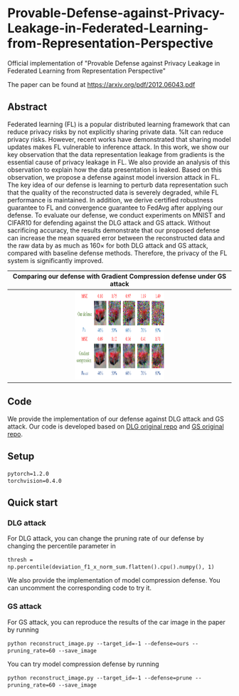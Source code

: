 # Provable-Defense-against-Privacy-Leakage-in-Federated-Learning-from-Representation-Perspective
Official implementation of "Provable Defense against Privacy Leakage in Federated Learning from Representation Perspective"

The paper can be found at https://arxiv.org/pdf/2012.06043.pdf

## Abstract

Federated learning (FL) is a popular distributed learning framework that can reduce privacy risks by not explicitly sharing private data. %It can reduce privacy risks. 
However, recent works have demonstrated that sharing model updates makes FL vulnerable to inference attack. In this work, we show our key observation that the data representation leakage from gradients is the essential cause of privacy leakage in FL. We also provide an analysis of this observation to explain how the data presentation is leaked. 
Based on this observation, we propose a defense against model inversion attack in FL. The key idea of our defense is learning to perturb data representation such that the quality of the reconstructed data is severely degraded, while FL performance is maintained. In addition, we derive certified robustness guarantee to FL and convergence guarantee to FedAvg after applying our defense. 
To evaluate our defense, we conduct experiments on MNIST and CIFAR10 for defending against the DLG attack and GS attack. Without sacrificing accuracy, the results demonstrate that our proposed defense can increase the mean squared error between the reconstructed data and the raw data by as much as 160$\times$ for both DLG attack and GS attack, compared with baseline defense methods. Therefore, the privacy of the FL system is significantly improved.

Comparing our defense with Gradient Compression defense under GS attack|  
:-------------------------:|
<img src="https://github.com/jeremy313/FLDRep/blob/main/GS_defense.png" width="200" height="200" alt="show"/><br/>  |


## Code

We provide the implementation of our defense against DLG attack and GS attack. Our code is developed based on [DLG original repo](https://github.com/mit-han-lab/dlg) and [GS original repo](https://github.com/JonasGeiping/invertinggradients).

## Setup
```
pytorch=1.2.0
torchvision=0.4.0
```

## Quick start

### DLG attack
For DLG attack, you can change the pruning rate of our defense by changing the percentile parameter in
```
thresh = np.percentile(deviation_f1_x_norm_sum.flatten().cpu().numpy(), 1)
```
We also provide the implementation of model compression defense. You can uncomment the corresponding code to try it.

### GS attack
For GS attack, you can reproduce the results of the car image in the paper by running
```
python reconstruct_image.py --target_id=-1 --defense=ours --pruning_rate=60 --save_image
```
You can try model compression defense by running 
```
python reconstruct_image.py --target_id=-1 --defense=prune --pruning_rate=60 --save_image
```

